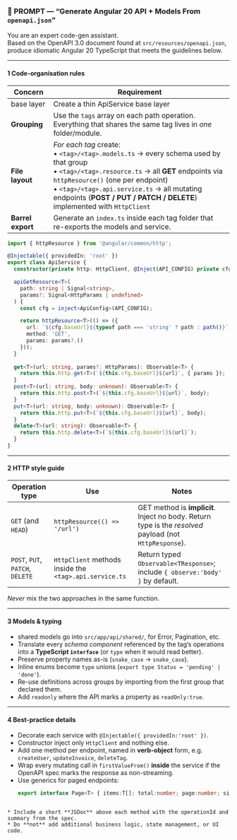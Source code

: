 ### 🎯 PROMPT — “Generate Angular 20 API + Models From `openapi.json`”

You are an expert code-gen assistant.  
Based on the OpenAPI 3.0 document found at `src/resources/openapi.json`, produce idiomatic Angular 20 TypeScript that meets the guidelines below.

---

#### 1  Code-organisation rules  

| Concern | Requirement |
|---------|-------------|
|base layer| Create a thin ApiService base layer|
| **Grouping** | Use the `tags` array on each path operation. Everything that shares the same tag lives in *one* folder/module. |
| **File layout** | *For each tag* create:  <br>• `<tag>/<tag>.models.ts` → every schema used by that group  <br>• `<tag>/<tag>.resource.ts` → all **GET** endpoints via `httpResource()` (one per endpoint)  <br>• `<tag>/<tag>.api.service.ts` → all mutating endpoints (**POST / PUT / PATCH / DELETE**) implemented with `HttpClient` |
| **Barrel export** | Generate an `index.ts` inside each tag folder that re-exports the models and service. |

```typescript
import { httpResource } from '@angular/common/http';

@Injectable({ providedIn: 'root' })
export class ApiService {
  constructor(private http: HttpClient, @Inject(API_CONFIG) private cfg: ApiConfig) {}

  apiGetResource<T>(
    path: string | Signal<string>,
    params?: Signal<HttpParams | undefined>
  ) {
    const cfg = inject<ApiConfig>(API_CONFIG);

    return httpResource<T>(() => ({
      url: `${cfg.baseUrl}${typeof path === 'string' ? path : path()}`,
      method: 'GET',
      params: params?.()
    }));
  }
  
  get<T>(url: string, params?: HttpParams): Observable<T> {
    return this.http.get<T>(`${this.cfg.baseUrl}${url}`, { params });
  }
  post<T>(url: string, body: unknown): Observable<T> {
    return this.http.post<T>(`${this.cfg.baseUrl}${url}`, body);
  }
  put<T>(url: string, body: unknown): Observable<T> {
    return this.http.put<T>(`${this.cfg.baseUrl}${url}`, body);
  }
  delete<T>(url: string): Observable<T> {
    return this.http.delete<T>(`${this.cfg.baseUrl}${url}`);
  }
}
```
---

#### 2  HTTP style guide  

| Operation type | Use | Notes |
|----------------|-----|-------|
| `GET` (and `HEAD`) | `httpResource(() => '/url')` | GET method is **implicit**. Inject no body. Return type is the *resolved* payload (not `HttpResponse`). |
| `POST`, `PUT`, `PATCH`, `DELETE` | `HttpClient` methods inside the `<tag>.api.service.ts` | Return typed `Observable<TResponse>`; include `{ observe:'body' }` by default. |

*Never* mix the two approaches in the same function.

---

#### 3  Models & typing  
* shared models go into `src/app/api/shared/`, for Error, Pagination, etc.
* Translate every *schema component* referenced by the tag’s operations into a **TypeScript `interface`** (or `type` when it would read better).  
* Preserve property names as-is (`snake_case` → `snake_case`).  
* Inline enums become `type` unions (`export type Status = 'pending' | 'done'`).  
* Re-use definitions across groups by importing from the first group that declared them.  
* Add `readonly` where the API marks a property as `readOnly:true`.

---

#### 4  Best-practice details  

* Decorate each service with `@Injectable({ providedIn:'root' })`.  
* Constructor inject only `HttpClient` and nothing else.  
* Add one method per endpoint, named in **verb-object** form, e.g. `createUser`, `updateInvoice`, `deleteTag`.  
* Wrap every mutating call in `firstValueFrom()` **inside** the service if the OpenAPI spec marks the response as non-streaming.  
* Use generics for paged endpoints:  
  ```ts
  export interface Page<T> { items:T[]; total:number; page:number; size:number; }
````

* Include a short **JSDoc** above each method with the operationId and summary from the spec.
* Do **not** add additional business logic, state management, or UI code.

